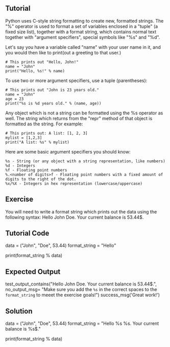 Tutorial
--------

Python uses C-style string formatting to create new, formatted strings. The "%" operator is used to format a set of variables enclosed in a "tuple" (a fixed size list), together with a format string, which contains normal text together with "argument specifiers", special symbols like "%s" and "%d".

Let's say you have a variable called "name" with your user name in it, and you would then like to print(out a greeting to that user.)

    # This prints out "Hello, John!"
    name = "John"
    print("Hello, %s!" % name)

To use two or more argument specifiers, use a tuple (parentheses):

    # This prints out "John is 23 years old."
    name = "John"
    age = 23
    print("%s is %d years old." % (name, age))

Any object which is not a string can be formatted using the %s operator as well. The string which returns from the "repr" method of that object is formatted as the string. For example:

    # This prints out: A list: [1, 2, 3]
    mylist = [1,2,3]
    print("A list: %s" % mylist)

Here are some basic argument specifiers you should know:

    %s - String (or any object with a string representation, like numbers)
    %d - Integers
    %f - Floating point numbers
    %.<number of digits>f - Floating point numbers with a fixed amount of digits to the right of the dot.
    %x/%X - Integers in hex representation (lowercase/uppercase)

Exercise
--------

You will need to write a format string which prints out the data using the following syntax:
    Hello John Doe. Your current balance is 53.44$.

Tutorial Code
-------------

data = ("John", "Doe", 53.44)
format_string = "Hello"

print(format_string % data)

Expected Output
---------------
test_output_contains("Hello John Doe. Your current balance is 53.44$.", no_output_msg= "Make sure you add the `%s` in the correct spaces to the `format_string` to meeet the exercise goals!")
success_msg('Great work!')

Solution
--------

data = ("John", "Doe", 53.44)
format_string = "Hello %s %s. Your current balance is %s$."

print(format_string % data)
